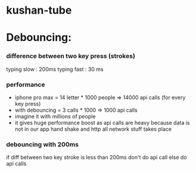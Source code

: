 # kushan-tube

# Debouncing:

### difference between two key press (strokes)

typing slow : 200ms
typing fast : 30 ms

### performance

-   iphone pro max = 14 letter \* 1000 people => 14000 api calls (for every key press)
-   with debouncing = 3 calls \* 1000 => 1000 api calls
-   imagine it with millions of people
-   it gives huge performance boost as api calls are heavy because data is not in our app hand shake and http all network stuff takes place

### debouncing with 200ms

if diff between two key stroke is less than 200ms don't do api call else do api calls
